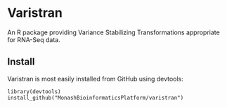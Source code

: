 # Varistran

An R package providing Variance Stabilizing Transformations appropriate for RNA-Seq data.



## Install

Varistran is most easily installed from GitHub using devtools:

```
library(devtools)
install_github("MonashBioinformaticsPlatform/varistran")
```

